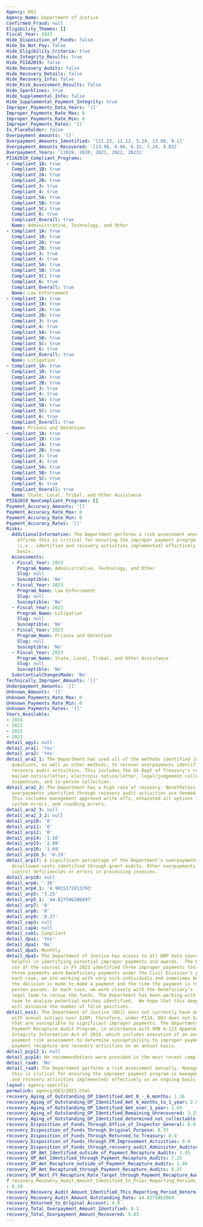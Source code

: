 ```yaml
---
Agency: DOJ
Agency_Name: Department of Justice
Confirmed_Fraud: null
Eligibility_Themes: []
Fiscal_Year: 2023
Hide_Disposition_of_Funds: false
Hide_Do_Not_Pay: false
Hide_Eligibility_Criteria: true
Hide_Integrity_Results: true
Hide_PIIA2019: false
Hide_Recovery_Audits: false
Hide_Recovery_Details: false
Hide_Recovery_Info: false
Hide_Risk_Assessment_Results: false
Hide_Sparklines: true
Hide_Supplemental_Info: false
Hide_Supplemental_Payment_Integrity: true
Improper_Payments_Data_Years: '[]'
Improper_Payments_Rate_Max: 0
Improper_Payments_Rate_Min: 0
Improper_Payments_Rates: '[]'
Is_Placeholder: false
Overpayment_Amounts: '[]'
Overpayment_Amounts_Identified: '[11.23, 11.12, 5.29, 13.89, 9.1]'
Overpayment_Amounts_Recovered: '[13.96, 8.66, 6.33, 7.24, 9.83]'
Overpayment_Years: '[2019, 2020, 2021, 2022, 2023]'
PIIA2019_Compliant_Programs:
- Compliant_1A: true
  Compliant_1B: true
  Compliant_2A: true
  Compliant_2B: true
  Compliant_3: true
  Compliant_4: true
  Compliant_5A: true
  Compliant_5B: true
  Compliant_5C: true
  Compliant_6: true
  Compliant_Overall: true
  Name: Administrative, Technology, and Other
- Compliant_1A: true
  Compliant_1B: true
  Compliant_2A: true
  Compliant_2B: true
  Compliant_3: true
  Compliant_4: true
  Compliant_5A: true
  Compliant_5B: true
  Compliant_5C: true
  Compliant_6: true
  Compliant_Overall: true
  Name: Law Enforcement
- Compliant_1A: true
  Compliant_1B: true
  Compliant_2A: true
  Compliant_2B: true
  Compliant_3: true
  Compliant_4: true
  Compliant_5A: true
  Compliant_5B: true
  Compliant_5C: true
  Compliant_6: true
  Compliant_Overall: true
  Name: Litigation
- Compliant_1A: true
  Compliant_1B: true
  Compliant_2A: true
  Compliant_2B: true
  Compliant_3: true
  Compliant_4: true
  Compliant_5A: true
  Compliant_5B: true
  Compliant_5C: true
  Compliant_6: true
  Compliant_Overall: true
  Name: Prisons and Detention
- Compliant_1A: true
  Compliant_1B: true
  Compliant_2A: true
  Compliant_2B: true
  Compliant_3: true
  Compliant_4: true
  Compliant_5A: true
  Compliant_5B: true
  Compliant_5C: true
  Compliant_6: true
  Compliant_Overall: true
  Name: State, Local, Tribal, and Other Assistance
PIIA2019_NonCompliant_Programs: []
Payment_Accuracy_Amounts: '[]'
Payment_Accuracy_Rate_Max: 0
Payment_Accuracy_Rate_Min: 0
Payment_Accuracy_Rates: '[]'
Risks:
  AdditionalInformation: The Department performs a risk assessment annually. Management
    affirms this is critical for ensuring the improper payment program is managed
    (i.e., identified and recovery activities implemented) effectively on an ongoing
    basis.
  Assessments:
  - Fiscal_Year: 2023
    Program_Name: Administrative, Technology, and Other
    Slug: null
    Susceptible: 'No'
  - Fiscal_Year: 2023
    Program_Name: Law Enforcement
    Slug: null
    Susceptible: 'No'
  - Fiscal_Year: 2023
    Program_Name: Litigation
    Slug: null
    Susceptible: 'No'
  - Fiscal_Year: 2023
    Program_Name: Prisons and Detention
    Slug: null
    Susceptible: 'No'
  - Fiscal_Year: 2023
    Program_Name: State, Local, Tribal, and Other Assistance
    Slug: null
    Susceptible: 'No'
  SubstantialChangesMade: 'No'
Technically_Improper_Amounts: '[]'
Underpayment_Amounts: '[]'
Unknown_Amounts: '[]'
Unknown_Payments_Rate_Max: 0
Unknown_Payments_Rate_Min: 0
Unknown_Payments_Rates: '[]'
Years_Available:
- 2024
- 2023
- 2022
- 2021
detail_agy1: null
detail_ara1: 'Yes'
detail_ara2: 'Yes'
detail_ara2_1: The Department has used all of the methods identified in the prior
  questions, as well as other methods, to recover overpayments identified through
  recovery audit activities. This includes the US Dept of Treasury's reclamation process,
  mailed notice/letter, electronic notice/letter, legal/judgement collection, contract
  suspension, and in-person collection.
detail_ara2_2: The Department has a high rate of recovery. Nonetheless, in some instances,
  overpayments identified through recovery audit activities are deemed not collectible.
  This includes management approved write offs, exhausted all options for collection,
  system errors, and rounding errors.
detail_ara2_3: null
detail_ara2_3_2: null
detail_arp10: '0'
detail_arp11: '0'
detail_arp12: '0'
detail_arp14: '1.16'
detail_arp15: '2.09'
detail_arp16: '1.69'
detail_arp16_5: '0.19'
detail_arp17: A significant percentage of the Department's overpayments results from
  disallowed costs identified through grant audits. Other overpayments result from
  control deficiencies or errors in processing invoices.
detail_arp18: null
detail_arp4: '.36'
detail_arp4_1: '4.9655172413793'
detail_arp5: '3.25'
detail_arp5_1: '44.827586206897'
detail_arp7: '0'
detail_arp8: '0'
detail_arp9: '8.37'
detail_cap3: null
detail_cap4: null
detail_com1: Compliant
detail_dpa1: 'Yes'
detail_dpa2: 'No'
detail_dpa3: Monthly
detail_dpa5: The Department of Justice has access to all DNP data sources that are
  helpful in identifying potential improper payments and awards.  The Department’s
  use of the sources in FY 2023 identified three improper payments totaling $190,000.  All
  three payments were beneficiary payments under the Civil Division’s programs.  In
  each case, we are working with very sick individuals and sometimes between the time
  the decision is made to make a payment and the time the payment is received, the
  person passes. In each case, we work closely with the beneficiary’s family and a
  legal team to recoup the funds. The Department has been working with DNP Analytics
  team to analyze potential matches identified.  We hope that this deeper analysis
  will minimize the number of false positives.
detail_exs1: The Department of Justice (DOJ) does not currently have any programs
  with annual outlays over $10M; therefore, under PIIA, DOJ does not have any programs
  that are susceptible to significant improper payments. The Department operates a
  Payment Recapture Audit Program, in accordance with OMB A-123 Appendix C and Payment
  Integrity Information Act of 2019, which includes execution of an annual improper
  payment risk assessment to determine susceptibility to improper payments and performing
  payment recapture and recovery activities on an annual basis.
detail_pcp12_1: null
detail_pcp14: No recommendations were provided in the most recent compliance examination.
detail_raa8: 'No'
detail_raa9: The Department performs a risk assessment annually. Management affirms
  this is critical for ensuring the improper payment program is managed (i.e., identified
  and recovery activities implemented) effectively on an ongoing basis.
layout: agency-specific
permalink: agency/DOJ/2023.html
recovery_Aging_of_Outstanding_OP_Identified_Amt_0_-_6_months: 1.16
recovery_Aging_of_Outstanding_OP_Identified_Amt_6_months_to_1_year: 2.09
recovery_Aging_of_Outstanding_OP_Identified_Amt_over_1_year: 1.69
recovery_Aging_of_Outstanding_OP_Identified_Remaining_Unrecovered: 3.25
recovery_Aging_of_Outstanding_OP_Identified_determined_not_collectable: 0.36
recovery_Disposition_of_Funds_Through_Office_of_Inspector_General: 0.0
recovery_Disposition_of_Funds_Through_Original_Purpose: 8.37
recovery_Disposition_of_Funds_Through_Returned_to_Treasury: 0.0
recovery_Disposition_of_Funds_through_FM_Improvement_Activities: 0.0
recovery_Disposition_of_Funds_through_recovery_audit_Administer_Auditor: 0.0
recovery_OP_Amt_Identified_outside_of_Payment_Recapture_Audits: 1.85
recovery_OP_Amt_Identified_through_Payment_Recapture_Audits: 7.25
recovery_OP_Amt_Recapture_outside_of_Payment_Recapture_Audits: 1.46
recovery_OP_Amt_Recaptured_through_Payment_Recapture_Audits: 8.37
recovery_OP_Next_FY_Recapture_Rate_Target_through_Payment_Recapture_Audit: 0.98
? recovery_Recovery_Audit_Amount_Identified_In_Prior_Reporting_Periods_Determined_Not_Collectable_During_This_Reporting_Period
: 0.19
recovery_Recovery_Audit_Amount_Identified_This_Reporting_Period_Determined_Not_Collectable_Rate: 4.9655172414
recovery_Recovery_Audit_Amount_Outstanding_Rate: 44.8275862069
recovery_Returned_to_Original_Account: 0.0
recovery_Total_Overpayment_Amount_Identified: 9.1
recovery_Total_Overpayment_Amount_Recovered: 9.83
---
```

